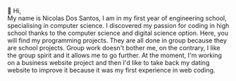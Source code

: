 👋 Hi,  
My name is Nicolas Dos Santos, I am in my first year of engineering school, specialising in computer science. I discovered my passion for coding in high school thanks to the computer science and digital science option. 
Here, you will find my programming projects. They are all done in group because they are school projects. Group work doesn't bother me, on the contrary, I like the group spirit and it allows me to go further.
At the moment, I'm working on a business website project and then I'd like to take back my dating website to improve it because it was my first experience in web coding.
